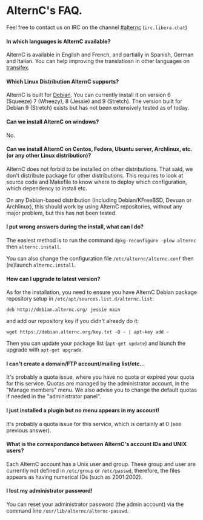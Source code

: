 # AlternC's FAQ.

Feel free to contact us on IRC on the channel [#alternc](https://web.libera.chat/#alternc) (`irc.libera.chat`)

#### In which languages is AlternC available?

AlternC is available in English and French, and partially in Spanish, German and Italian. You can help improving the translatiosn in other languages on [transifex](https://www.transifex.com/octopuce/alternc/).

#### Which Linux Distribution AlternC supports?

AlternC is built for [Debian](https://www.debian.org/). You can currently install it on version 6 (Squeeze) 7 (Wheezy), 8 (Jessie) and 9 (Stretch). The version built for Debian 9 (Stretch) exists but has not been extensively tested as of today.

#### Can we install AlternC on windows?

No.

#### Can we install AlternC on Centos, Fedora, Ubuntu server, Archlinux, etc. (or any other Linux distribution)?

AlternC does not forbid to be installed on other distributions. That said, we don't distribute package for other distributions. This requires to look at source code and Makefile to know where to deploy which configuration, which dependency to install etc.

On any Debian-based distribution (including Debian/KFreeBSD, Devuan or Archlinux), this should work by using AlternC repositories, without any major problem, but this has not been tested.

#### I put wrong answers during the install, what can I do?

The easiest method is to run the command `dpkg-reconfigure -plow alternc` then `alternc.install`. 

You can also change the configuration file `/etc/alternc/alternc.conf` then (re)launch `alternc.install`.

#### How can I upgrade to latest version?

As for the installation, you need to ensure you have AlternC Debian package repository setup in `/etc/apt/sources.list.d/alternc.list`:

```
deb http://debian.alternc.org/ jessie main
```

and add our repository key if you didn't already do it: 

```
wget https://debian.alternc.org/key.txt -O - | apt-key add -
```

Then you can update your package list (`apt-get update`) and launch the upgrade with `apt-get upgrade`.

#### I can't create a domain/FTP account/mailing list/etc…

It's probably a quota issue, where you have no quota or expired your quota for this service. Quotas are managed by the administrator account, in the "Manage members" menu. We also advise you to change the default quotas if needed in the "administrator panel".

#### I just installed a plugin but no menu appears in my account!

It's probably a quota issue for this service, which is certainly at 0 (see previous answer).

#### What is the correspondance between AlternC's account IDs and UNIX users?

Each AlternC account has a Unix user and group. These group and user are currently not defined in `/etc/group` or `/etc/passwd`, therefore, the files appears as having numerical IDs (such as 2001:2002).

#### I lost my administrator password!

You can reset your administrator password (the admin account) via the command line `/usr/lib/alternc/alternc-passwd`.



